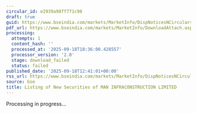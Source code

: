 ```yaml
---
circular_id: e2939a98ff771c98
draft: true
guid: https://www.bseindia.com/markets/MarketInfo/DispNoticesNCirculars.aspx?Noticeid={FDF7C2FD-9863-45F8-BE09-B7BC6480E5E3}&noticeno=20250918-42&dt=09/18/2025&icount=42&totcount=63&flag=0
pdf_url: https://www.bseindia.com/markets/MarketInfo/DownloadAttach.aspx?id=20250918-42&attachedId=
processing:
  attempts: 1
  content_hash: ''
  processed_at: '2025-09-18T18:36:00.428557'
  processor_version: '2.0'
  stage: download_failed
  status: failed
published_date: '2025-09-18T12:41:01+00:00'
rss_url: https://www.bseindia.com/markets/MarketInfo/DispNoticesNCirculars.aspx?Noticeid={FDF7C2FD-9863-45F8-BE09-B7BC6480E5E3}&noticeno=20250918-42&dt=09/18/2025&icount=42&totcount=63&flag=0
source: bse
title: Listing of New Securities of MAN INFRACONSTRUCTION LIMITED
---
```


Processing in progress...